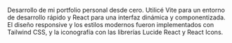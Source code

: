 Desarrollo de mi portfolio personal desde cero. Utilicé Vite para un entorno de desarrollo rápido y React para una interfaz dinámica y componentizada. El diseño responsive y los estilos modernos fueron implementados con Tailwind CSS, y la iconografía con las librerías Lucide React y React Icons.
